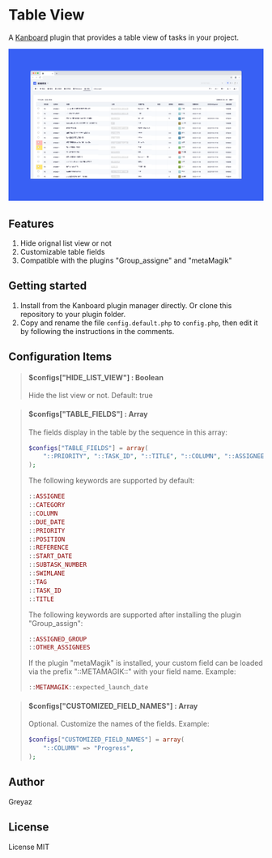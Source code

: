 # Table View
A [Kanboard](https://github.com/kanboard/kanboard) plugin that provides a table view of tasks in your project.   

![alt screenshot](Screenshot/1.png)

## Features
1. Hide orignal list view or not
2. Customizable table fields
3. Compatible with the plugins "Group_assigne" and "metaMagik"

## Getting started
1. Install from the Kanboard plugin manager directly. Or clone this repository to your plugin folder.
2. Copy and rename the file `config.default.php` to `config.php`, then edit it by following the instructions in the comments.

## Configuration Items

> #### $configs["HIDE_LIST_VIEW"] : Boolean
> Hide the list view or not. Default: true

> #### $configs["TABLE_FIELDS"] : Array
> The fields display in the table by the sequence in this array:
> ```php
> $configs["TABLE_FIELDS"] = array(
>     "::PRIORITY", "::TASK_ID", "::TITLE", "::COLUMN", "::ASSIGNEE", "::DUE_DATE", "::METAMAGIK::expected_launch_date"
> );
> ```
> The following keywords are supported by default:
> ```php
> ::ASSIGNEE
> ::CATEGORY
> ::COLUMN
> ::DUE_DATE
> ::PRIORITY
> ::POSITION
> ::REFERENCE
> ::START_DATE
> ::SUBTASK_NUMBER
> ::SWIMLANE
> ::TAG
> ::TASK_ID
> ::TITLE
> ```
> The following keywords are supported after installing the plugin "Group_assign":
> ```php
> ::ASSIGNED_GROUP
> ::OTHER_ASSIGNEES
> ```
> If the plugin "metaMagik" is installed, your custom field can be loaded via the prefix "::METAMAGIK::" with your field name. Example:
> ```php
> ::METAMAGIK::expected_launch_date
> ```

> #### $configs["CUSTOMIZED_FIELD_NAMES"] : Array
> Optional. Customize the names of the fields. Example:
> ```php
> $configs["CUSTOMIZED_FIELD_NAMES"] = array(
>     "::COLUMN" => "Progress",
> );
> ```

## Author
Greyaz

## License
License MIT

